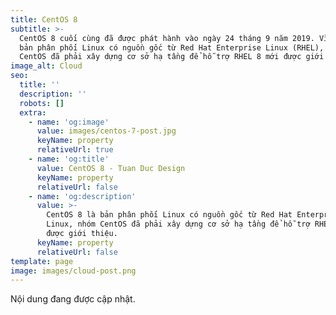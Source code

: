```yaml
---
title: CentOS 8
subtitle: >-
  CentOS 8 cuối cùng đã được phát hành vào ngày 24 tháng 9 năm 2019. Vì đây là
  bản phân phối Linux có nguồn gốc từ Red Hat Enterprise Linux (RHEL), nhóm
  CentOS đã phải xây dựng cơ sở hạ tầng để hỗ trợ RHEL 8 mới được giới thiệu.
image_alt: Cloud
seo:
  title: ''
  description: ''
  robots: []
  extra:
    - name: 'og:image'
      value: images/centos-7-post.jpg
      keyName: property
      relativeUrl: true
    - name: 'og:title'
      value: CentOS 8 - Tuan Duc Design
      keyName: property
      relativeUrl: false
    - name: 'og:description'
      value: >-
        CentOS 8 là bản phân phối Linux có nguồn gốc từ Red Hat Enterprise
        Linux, nhóm CentOS đã phải xây dựng cơ sở hạ tầng để hỗ trợ RHEL 8 mới
        được giới thiệu.
      keyName: property
      relativeUrl: false
template: page
image: images/cloud-post.png
---
```

Nội dung đang được cập nhật.
